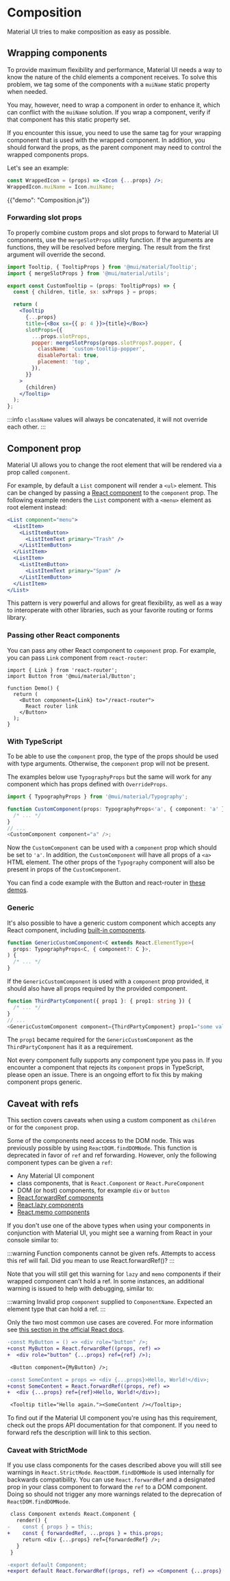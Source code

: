 # Composition

<p class="description">Material UI tries to make composition as easy as possible.</p>

## Wrapping components

To provide maximum flexibility and performance, Material UI needs a way to know the nature of the child elements a component receives.
To solve this problem, we tag some of the components with a `muiName` static property when needed.

You may, however, need to wrap a component in order to enhance it, which can conflict with the `muiName` solution.
If you wrap a component, verify if that component has this static property set.

If you encounter this issue, you need to use the same tag for your wrapping component that is used with the wrapped component.
In addition, you should forward the props, as the parent component may need to control the wrapped components props.

Let's see an example:

```jsx
const WrappedIcon = (props) => <Icon {...props} />;
WrappedIcon.muiName = Icon.muiName;
```

{{"demo": "Composition.js"}}

### Forwarding slot props

To properly combine custom props and slot props to forward to Material UI components, use the `mergeSlotProps` utility function.
If the arguments are functions, they will be resolved before merging. The result from the first argument will override the second.

```jsx
import Tooltip, { TooltipProps } from '@mui/material/Tooltip';
import { mergeSlotProps } from '@mui/material/utils';

export const CustomTooltip = (props: TooltipProps) => {
  const { children, title, sx: sxProps } = props;

  return (
    <Tooltip
      {...props}
      title={<Box sx={{ p: 4 }}>{title}</Box>}
      slotProps={{
        ...props.slotProps,
        popper: mergeSlotProps(props.slotProps?.popper, {
          className: 'custom-tooltip-popper',
          disablePortal: true,
          placement: 'top',
        }),
      }}
    >
      {children}
    </Tooltip>
  );
};
```

:::info
`className` values will always be concatenated, it will not override each other.
:::

## Component prop

Material UI allows you to change the root element that will be rendered via a prop called `component`.

For example, by default a `List` component will render a `<ul>` element.
This can be changed by passing a [React component](https://react.dev/reference/react/Component) to the `component` prop.
The following example renders the `List` component with a `<menu>` element as root element instead:

```jsx
<List component="menu">
  <ListItem>
    <ListItemButton>
      <ListItemText primary="Trash" />
    </ListItemButton>
  </ListItem>
  <ListItem>
    <ListItemButton>
      <ListItemText primary="Spam" />
    </ListItemButton>
  </ListItem>
</List>
```

This pattern is very powerful and allows for great flexibility, as well as a way to interoperate with other libraries, such as your favorite routing or forms library.

### Passing other React components

You can pass any other React component to `component` prop. For example, you can pass `Link` component from `react-router`:

```tsx
import { Link } from 'react-router';
import Button from '@mui/material/Button';

function Demo() {
  return (
    <Button component={Link} to="/react-router">
      React router link
    </Button>
  );
}
```

### With TypeScript

To be able to use the `component` prop, the type of the props should be used with type arguments. Otherwise, the `component` prop will not be present.

The examples below use `TypographyProps` but the same will work for any component which has props defined with `OverrideProps`.

```ts
import { TypographyProps } from '@mui/material/Typography';

function CustomComponent(props: TypographyProps<'a', { component: 'a' }>) {
  /* ... */
}
// ...
<CustomComponent component="a" />;
```

Now the `CustomComponent` can be used with a `component` prop which should be set to `'a'`.
In addition, the `CustomComponent` will have all props of a `<a>` HTML element.
The other props of the `Typography` component will also be present in props of the `CustomComponent`.

You can find a code example with the Button and react-router in [these demos](/material-ui/integrations/routing/#component-prop).

### Generic

It's also possible to have a generic custom component which accepts any React component, including [built-in components](https://react.dev/reference/react-dom/components/common).

```ts
function GenericCustomComponent<C extends React.ElementType>(
  props: TypographyProps<C, { component?: C }>,
) {
  /* ... */
}
```

If the `GenericCustomComponent` is used with a `component` prop provided, it should also have all props required by the provided component.

```ts
function ThirdPartyComponent({ prop1 }: { prop1: string }) {
  /* ... */
}
// ...
<GenericCustomComponent component={ThirdPartyComponent} prop1="some value" />;
```

The `prop1` became required for the `GenericCustomComponent` as the `ThirdPartyComponent` has it as a requirement.

Not every component fully supports any component type you pass in.
If you encounter a component that rejects its `component` props in TypeScript, please open an issue.
There is an ongoing effort to fix this by making component props generic.

## Caveat with refs

This section covers caveats when using a custom component as `children` or for the
`component` prop.

Some of the components need access to the DOM node. This was previously possible
by using `ReactDOM.findDOMNode`. This function is deprecated in favor of `ref` and
ref forwarding. However, only the following component types can be given a `ref`:

- Any Material UI component
- class components, that is `React.Component` or `React.PureComponent`
- DOM (or host) components, for example `div` or `button`
- [React.forwardRef components](https://react.dev/reference/react/forwardRef)
- [React.lazy components](https://react.dev/reference/react/lazy)
- [React.memo components](https://react.dev/reference/react/memo)

If you don't use one of the above types when using your components in conjunction with Material UI, you might see a warning from
React in your console similar to:

:::warning
Function components cannot be given refs. Attempts to access this ref will fail. Did you mean to use React.forwardRef()?
:::

Note that you will still get this warning for `lazy` and `memo` components if their wrapped component can't hold a ref.
In some instances, an additional warning is issued to help with debugging, similar to:

:::warning
Invalid prop `component` supplied to `ComponentName`. Expected an element type that can hold a ref.
:::

Only the two most common use cases are covered. For more information see [this section in the official React docs](https://react.dev/reference/react/forwardRef).

```diff
-const MyButton = () => <div role="button" />;
+const MyButton = React.forwardRef((props, ref) =>
+  <div role="button" {...props} ref={ref} />);

 <Button component={MyButton} />;
```

```diff
-const SomeContent = props => <div {...props}>Hello, World!</div>;
+const SomeContent = React.forwardRef((props, ref) =>
+  <div {...props} ref={ref}>Hello, World!</div>);

 <Tooltip title="Hello again."><SomeContent /></Tooltip>;
```

To find out if the Material UI component you're using has this requirement, check
out the props API documentation for that component. If you need to forward refs
the description will link to this section.

### Caveat with StrictMode

If you use class components for the cases described above you will still see
warnings in `React.StrictMode`.
`ReactDOM.findDOMNode` is used internally for backwards compatibility.
You can use `React.forwardRef` and a designated prop in your class component to forward the `ref` to a DOM component.
Doing so should not trigger any more warnings related to the deprecation of `ReactDOM.findDOMNode`.

```diff
 class Component extends React.Component {
   render() {
-    const { props } = this;
+    const { forwardedRef, ...props } = this.props;
     return <div {...props} ref={forwardedRef} />;
   }
 }

-export default Component;
+export default React.forwardRef((props, ref) => <Component {...props} forwardedRef={ref} />);
```
